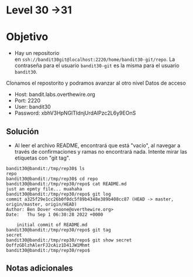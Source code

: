 # Level 30 ->31

# Objetivo

-   Hay un repositorio en `ssh://bandit30git@localhost:2220/home/bandit30-git/repo`. La contraseña para el usuario `bandit30-git` es la misma para el usuario `bandit30`.

Clonamos el repostorito y podramos avanzar al otro nivel
Datos de acceso

-   Host: bandit.labs.overthewire.org
-   Port: 2220
-   User: bandit30
-   Password: xbhV3HpNGlTIdnjUrdAlPzc2L6y9EOnS

## Solución

-   Al leer el archivo README, encontrará que está "vacío", al navegar a través de confirmaciones y ramas no encontrará nada. Intente mirar las etiquetas con "git tag".

```
bandit30@bandit:/tmp/rep30$ ls
repo
bandit30@bandit:/tmp/rep30$ cd repo
bandit30@bandit:/tmp/rep30/repo$ cat README.md
just an epmty file... muahaha
bandit30@bandit:/tmp/rep30/repo$ git log
commit a325f29e1cc26b0f0dc5f89b4348e389b408cc87 (HEAD -> master, origin/master, origin/HEAD)
Author: Ben Dover <noone@overthewire.org>
Date:   Thu Sep 1 06:30:28 2022 +0000

    initial commit of README.md
bandit30@bandit:/tmp/rep30/repo$ git tag
secret
bandit30@bandit:/tmp/rep30/repo$ git show secret
OoffzGDlzhAlerFJ2cAiz1D41JW1Mhmt
bandit30@bandit:/tmp/rep30/repo$
```

## Notas adicionales
